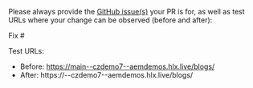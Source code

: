 Please always provide the [GitHub issue(s)](../issues) your PR is for, as well as test URLs where your change can be observed (before and after):

Fix #<gh-issue-id>

Test URLs:
- Before: https://main--czdemo7--aemdemos.hlx.live/blogs/
- After: https://<branch>--czdemo7--aemdemos.hlx.live/blogs/
